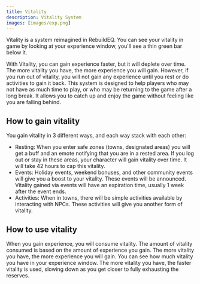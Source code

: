 ```yaml
---
title: Vitality
description: Vitality System
images: [images/exp.png]
---
```


Vitality is a system reimagined in RebuildEQ. You can see your vitality in game by looking at your experience window, you'll see a thin green bar below it.

With Vitality, you can gain experience faster, but it will deplete over time. The more vitality you have, the more experience you will gain. However, if you run out of vitality, you will not gain any experience until you rest or do activities to gain it back.
This system is designed to help players who may not have as much time to play, or who may be returning to the game after a long break. It allows you to catch up and enjoy the game without feeling like you are falling behind.

## How to gain vitality

You gain vitality in 3 different ways, and each way stack with each other:

- Resting: When you enter safe zones (towns, designated areas) you will get a buff and an emote notifying that you are in a rested area. If you log out or stay in these areas, your character will gain vitality over time. It will take 42 hours to cap this vitality.
- Events: Holiday events, weekend bonuses, and other community events will give you a boost to your vitality. These events will be announced. Vitality gained via events will have an expiration time, usually 1 week after the event ends.
- Activities: When in towns, there will be simple activities available by interacting with NPCs. These activities will give you another form of vitality.

## How to use vitality

When you gain experience, you will consume vitality. The amount of vitality consumed is based on the amount of experience you gain. The more vitality you have, the more experience you will gain. You can see how much vitality you have in your experience window. The more vitality you have, the faster vitality is used, slowing down as you get closer to fully exhausting the reserves.